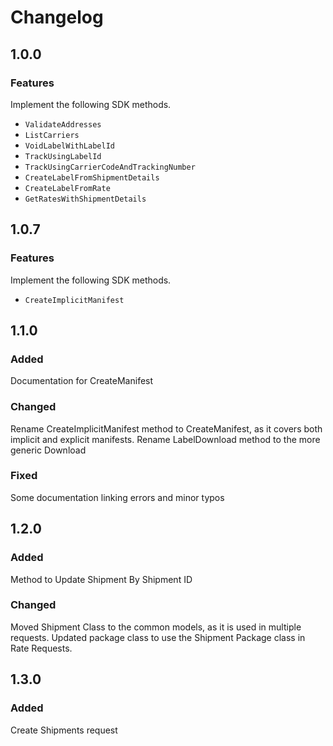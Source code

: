 # Changelog

## 1.0.0

### Features

Implement the following SDK methods.

- `ValidateAddresses`
- `ListCarriers`
- `VoidLabelWithLabelId`
- `TrackUsingLabelId`
- `TrackUsingCarrierCodeAndTrackingNumber`
- `CreateLabelFromShipmentDetails`
- `CreateLabelFromRate`
- `GetRatesWithShipmentDetails`

## 1.0.7

### Features

Implement the following SDK methods.
- `CreateImplicitManifest`


## 1.1.0

### Added

Documentation for CreateManifest

### Changed

Rename CreateImplicitManifest method to CreateManifest, as it covers both implicit and explicit manifests.
Rename LabelDownload method to the more generic Download

### Fixed

Some documentation linking errors and minor typos

## 1.2.0

### Added

Method to Update Shipment By Shipment ID

### Changed

Moved Shipment Class to the common models, as it is used in multiple requests.
Updated package class to use the Shipment Package class in Rate Requests. 

## 1.3.0

### Added

Create Shipments request
